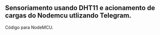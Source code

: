 <h2>Sensoriamento usando DHT11 e acionamento de cargas do Nodemcu utlizando Telegram.</h2> 
<p>Código para NodeMCU.</p> 
